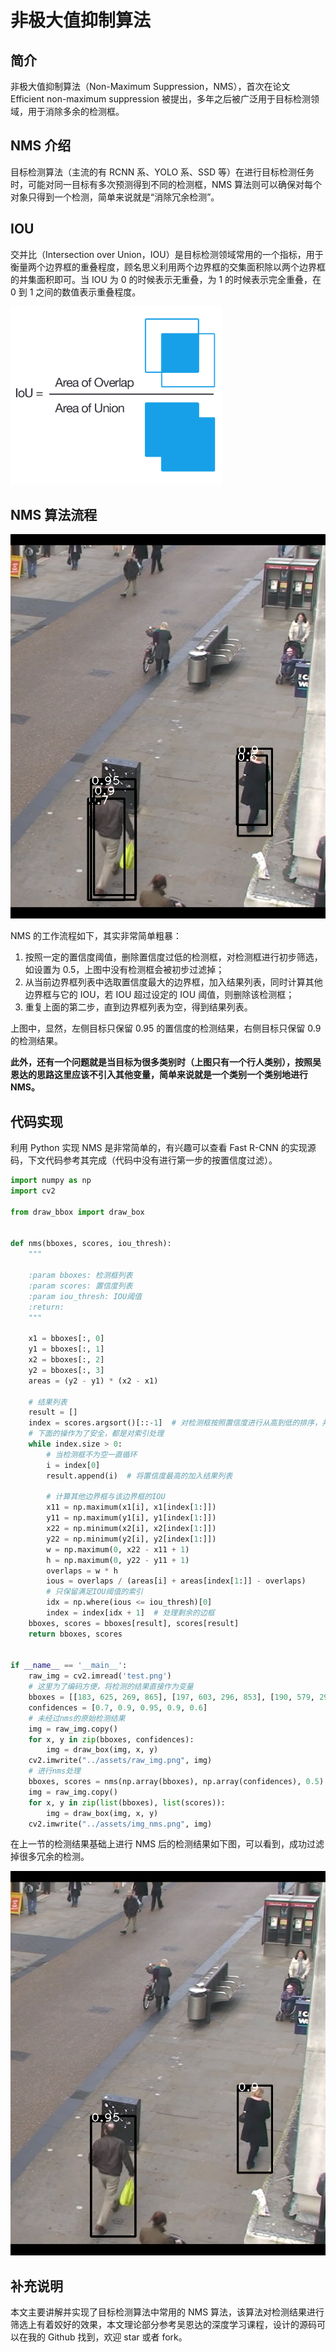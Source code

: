 # 非极大值抑制算法

## 简介

非极大值抑制算法（Non-Maximum Suppression，NMS），首次在论文 Efficient non-maximum suppression 被提出，多年之后被广泛用于目标检测领域，用于消除多余的检测框。

## NMS 介绍

目标检测算法（主流的有 RCNN 系、YOLO 系、SSD 等）在进行目标检测任务时，可能对同一目标有多次预测得到不同的检测框，NMS 算法则可以确保对每个对象只得到一个检测，简单来说就是“消除冗余检测”。

## IOU

交并比（Intersection over Union，IOU）是目标检测领域常用的一个指标，用于衡量两个边界框的重叠程度，顾名思义利用两个边界框的交集面积除以两个边界框的并集面积即可。当 IOU 为 0 的时候表示无重叠，为 1 的时候表示完全重叠，在 0 到 1 之间的数值表示重叠程度。

![](./assets/iou.png)

## NMS 算法流程

![](./assets/raw_img.png)

NMS 的工作流程如下，其实非常简单粗暴：

1. 按照一定的置信度阈值，删除置信度过低的检测框，对检测框进行初步筛选，如设置为 0.5，上图中没有检测框会被初步过滤掉；
2. 从当前边界框列表中选取置信度最大的边界框，加入结果列表，同时计算其他边界框与它的 IOU，若 IOU 超过设定的 IOU 阈值，则删除该检测框；
3. 重复上面的第二步，直到边界框列表为空，得到结果列表。

上图中，显然，左侧目标只保留 0.95 的置信度的检测结果，右侧目标只保留 0.9 的检测结果。

**此外，还有一个问题就是当目标为很多类别时（上图只有一个行人类别），按照吴恩达的思路这里应该不引入其他变量，简单来说就是一个类别一个类别地进行 NMS。**

## 代码实现

利用 Python 实现 NMS 是非常简单的，有兴趣可以查看 Fast R-CNN 的实现源码，下文代码参考其完成（代码中没有进行第一步的按置信度过滤）。

```python
import numpy as np
import cv2

from draw_bbox import draw_box


def nms(bboxes, scores, iou_thresh):
    """

    :param bboxes: 检测框列表
    :param scores: 置信度列表
    :param iou_thresh: IOU阈值
    :return:
    """

    x1 = bboxes[:, 0]
    y1 = bboxes[:, 1]
    x2 = bboxes[:, 2]
    y2 = bboxes[:, 3]
    areas = (y2 - y1) * (x2 - x1)

    # 结果列表
    result = []
    index = scores.argsort()[::-1]  # 对检测框按照置信度进行从高到低的排序，并获取索引
    # 下面的操作为了安全，都是对索引处理
    while index.size > 0:
        # 当检测框不为空一直循环
        i = index[0]
        result.append(i)  # 将置信度最高的加入结果列表

        # 计算其他边界框与该边界框的IOU
        x11 = np.maximum(x1[i], x1[index[1:]])
        y11 = np.maximum(y1[i], y1[index[1:]])
        x22 = np.minimum(x2[i], x2[index[1:]])
        y22 = np.minimum(y2[i], y2[index[1:]])
        w = np.maximum(0, x22 - x11 + 1)
        h = np.maximum(0, y22 - y11 + 1)
        overlaps = w * h
        ious = overlaps / (areas[i] + areas[index[1:]] - overlaps)
        # 只保留满足IOU阈值的索引
        idx = np.where(ious <= iou_thresh)[0]
        index = index[idx + 1]  # 处理剩余的边框
    bboxes, scores = bboxes[result], scores[result]
    return bboxes, scores


if __name__ == '__main__':
    raw_img = cv2.imread('test.png')
    # 这里为了编码方便，将检测的结果直接作为变量
    bboxes = [[183, 625, 269, 865], [197, 603, 296, 853], [190, 579, 295, 864], [537, 507, 618, 713], [535, 523, 606, 687]]
    confidences = [0.7, 0.9, 0.95, 0.9, 0.6]
    # 未经过nms的原始检测结果
    img = raw_img.copy()
    for x, y in zip(bboxes, confidences):
        img = draw_box(img, x, y)
    cv2.imwrite("../assets/raw_img.png", img)
    # 进行nms处理
    bboxes, scores = nms(np.array(bboxes), np.array(confidences), 0.5)
    img = raw_img.copy()
    for x, y in zip(list(bboxes), list(scores)):
        img = draw_box(img, x, y)
    cv2.imwrite("../assets/img_nms.png", img)
```

在上一节的检测结果基础上进行 NMS 后的检测结果如下图，可以看到，成功过滤掉很多冗余的检测。

![](./assets/img_nms.png)

## 补充说明

本文主要讲解并实现了目标检测算法中常用的 NMS 算法，该算法对检测结果进行筛选上有着姣好的效果，本文理论部分参考吴恩达的深度学习课程，设计的源码可以在我的 Github 找到，欢迎 star 或者 fork。
